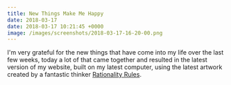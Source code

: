 ```yaml
---
title: New Things Make Me Happy
date: 2018-03-17
date: 2018-03-17 10:21:45 +0000
image: /images/screenshots/2018-03-17-16-20-00.png
---
```


I'm very grateful for the new things that have come into my life over the last few weeks, today a lot of that came together and resulted in the latest version of my website, built on my latest computer, using the latest artwork created by a fantastic thinker [Rationality Rules](https://www.patreon.com/rationalityrules/).
